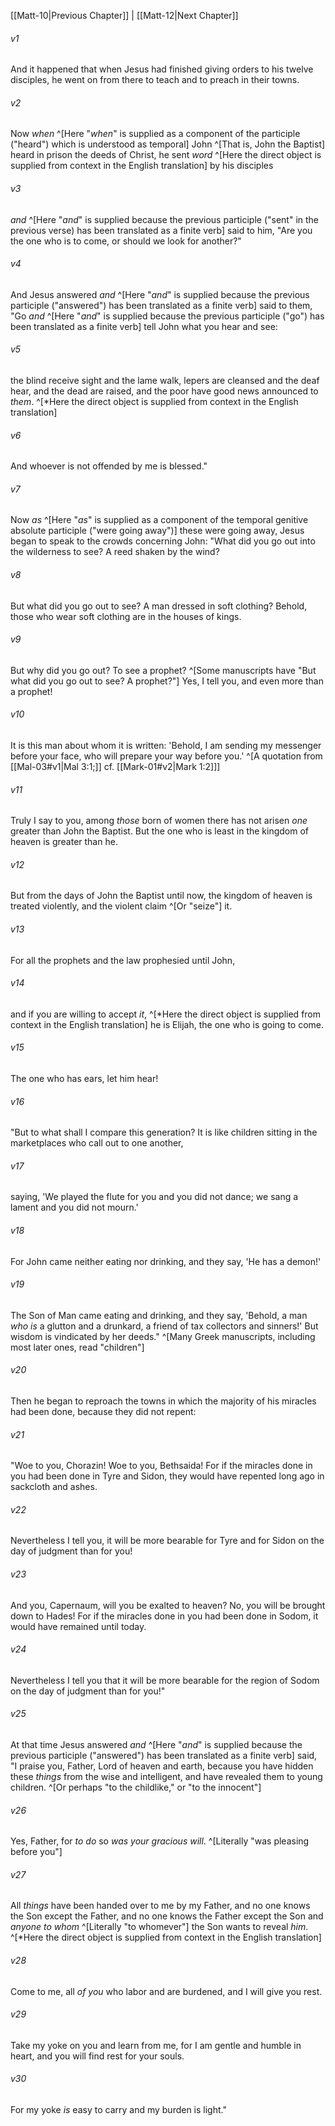 ﻿---
aliases:
  - Matthew 11
---

[[Matt-10|Previous Chapter]] | [[Matt-12|Next Chapter]]

###### v1
And it happened that when Jesus had finished giving orders to his twelve disciples, he went on from there to teach and to preach in their towns.

###### v2
Now _when_ ^[Here "_when_" is supplied as a component of the participle ("heard") which is understood as temporal] John ^[That is, John the Baptist] heard in prison the deeds of Christ, he sent _word_ ^[Here the direct object is supplied from context in the English translation] by his disciples

###### v3
_and_ ^[Here "_and_" is supplied because the previous participle ("sent" in the previous verse) has been translated as a finite verb] said to him, "Are you the one who is to come, or should we look for another?"

###### v4
And Jesus answered _and_ ^[Here "_and_" is supplied because the previous participle ("answered") has been translated as a finite verb] said to them, "Go _and_ ^[Here "_and_" is supplied because the previous participle ("go") has been translated as a finite verb] tell John what you hear and see:

###### v5
the blind receive sight and the lame walk, lepers are cleansed and the deaf hear, and the dead are raised, and the poor have good news announced to _them_. ^[*Here the direct object is supplied from context in the English translation]

###### v6
And whoever is not offended by me is blessed."

###### v7
Now _as_ ^[Here "_as_" is supplied as a component of the temporal genitive absolute participle ("were going away")] these were going away, Jesus began to speak to the crowds concerning John: "What did you go out into the wilderness to see? A reed shaken by the wind?

###### v8
But what did you go out to see? A man dressed in soft clothing? Behold, those who wear soft clothing are in the houses of kings.

###### v9
But why did you go out? To see a prophet? ^[Some manuscripts have "But what did you go out to see? A prophet?"] Yes, I tell you, and even more than a prophet!

###### v10
It is this man about whom it is written:
'Behold, I am sending my messenger before your face,
who will prepare your way before you.' ^[A quotation from [[Mal-03#v1|Mal 3:1;]] cf. [[Mark-01#v2|Mark 1:2]]]

###### v11
Truly I say to you, among _those_ born of women there has not arisen _one_ greater than John the Baptist. But the one who is least in the kingdom of heaven is greater than he.

###### v12
But from the days of John the Baptist until now, the kingdom of heaven is treated violently, and the violent claim ^[Or "seize"] it.

###### v13
For all the prophets and the law prophesied until John,

###### v14
and if you are willing to accept _it_, ^[*Here the direct object is supplied from context in the English translation] he is Elijah, the one who is going to come.

###### v15
The one who has ears, let him hear!

###### v16
"But to what shall I compare this generation? It is like children sitting in the marketplaces who call out to one another,

###### v17
saying,
'We played the flute for you and you did not dance;
we sang a lament and you did not mourn.'

###### v18
For John came neither eating nor drinking, and they say, 'He has a demon!'

###### v19
The Son of Man came eating and drinking, and they say, 'Behold, a man _who is_ a glutton and a drunkard, a friend of tax collectors and sinners!' But wisdom is vindicated by her deeds." ^[Many Greek manuscripts, including most later ones, read "children"]

###### v20
Then he began to reproach the towns in which the majority of his miracles had been done, because they did not repent:

###### v21
"Woe to you, Chorazin! Woe to you, Bethsaida! For if the miracles done in you had been done in Tyre and Sidon, they would have repented long ago in sackcloth and ashes.

###### v22
Nevertheless I tell you, it will be more bearable for Tyre and for Sidon on the day of judgment than for you!

###### v23
And you, Capernaum, will you be exalted to heaven? No, you will be brought down to Hades! For if the miracles done in you had been done in Sodom, it would have remained until today.

###### v24
Nevertheless I tell you that it will be more bearable for the region of Sodom on the day of judgment than for you!"

###### v25
At that time Jesus answered _and_ ^[Here "_and_" is supplied because the previous participle ("answered") has been translated as a finite verb] said, "I praise you, Father, Lord of heaven and earth, because you have hidden these _things_ from the wise and intelligent, and have revealed them to young children. ^[Or perhaps "to the childlike," or "to the innocent"]

###### v26
Yes, Father, for _to do_ so _was your gracious will_. ^[Literally "was pleasing before you"]

###### v27
All _things_ have been handed over to me by my Father, and no one knows the Son except the Father, and no one knows the Father except the Son and _anyone to whom_ ^[Literally "to whomever"] the Son wants to reveal _him_. ^[*Here the direct object is supplied from context in the English translation]

###### v28
Come to me, all _of you_ who labor and are burdened, and I will give you rest.

###### v29
Take my yoke on you and learn from me, for I am gentle and humble in heart, and you will find rest for your souls.

###### v30
For my yoke _is_ easy to carry and my burden is light."